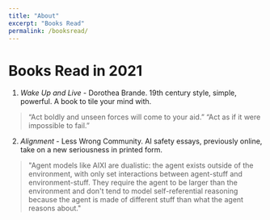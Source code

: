```yaml
---
title: "About"
excerpt: "Books Read"
permalink: /booksread/
---
```


# Books Read in 2021

1. *Wake Up and Live* - Dorothea Brande. 19th century style, simple, powerful. A book to tile your mind with.
> “Act boldly and unseen forces will come to your aid.”
> “Act as if it were impossible to fail.”

2. *Alignment* - Less Wrong Community. AI safety essays, previously online, take on a new seriousness in printed form.
> "Agent models like AIXI are dualistic: the agent exists outside of the environment, with only set interactions between agent-stuff and environment-stuff. They require the agent to be larger than the environment and don't tend to model self-referential reasoning because the agent is made of different stuff than what the agent reasons about."



